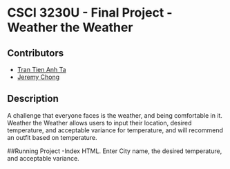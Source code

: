 # CSCI 3230U - Final Project - Weather the Weather
## Contributors
- [Tran Tien Anh Ta](https://github.com/ricosandard)
- [Jeremy Chong](https://github.com/jjchong77)

## Description
A challenge that everyone faces is the weather, and being comfortable in it. Weather the Weather allows users to input their location, desired temperature, and acceptable variance for temperature, and will recommend an outfit based on temperature.

##Running Project
-Index HTML. Enter City name, the desired temperature, and acceptable variance.

